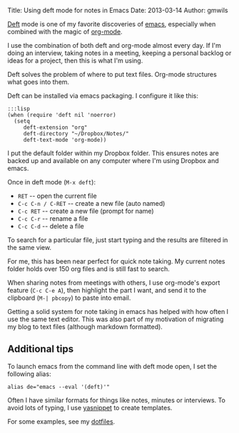 Title: Using deft mode for notes in Emacs
Date: 2013-03-14
Author: gmwils

[Deft](http://jblevins.org/projects/deft/) mode is one of my favorite
discoveries of [emacs](http://www.gnu.org/software/emacs/), especially when
combined with the magic of [org-mode](http://orgmode.org/).

I use the combination of both deft and org-mode almost every day. If I'm doing
an interview, taking notes in a meeting, keeping a personal backlog or ideas
for a project, then this is what I'm using.

Deft solves the problem of where to put text files. Org-mode structures what
goes into them.

Deft can be installed via emacs packaging. I configure it like this:

    :::lisp
    (when (require 'deft nil 'noerror)
      (setq
         deft-extension "org"
         deft-directory "~/Dropbox/Notes/"
         deft-text-mode 'org-mode))


I put the default folder within my Dropbox folder. This ensures notes are
backed up and available on any computer where I'm using Dropbox and emacs.

Once in deft mode (`M-x deft`):

* `RET` -- open the current file
* `C-c C-n / C-RET` -- create a new file (auto named)
* `C-c RET` -- create a new file (prompt for name)
* `C-c C-r` -- rename a file
* `C-c C-d` -- delete a file

To search for a particular file, just start typing and the results are
filtered in the same view.

For me, this has been near perfect for quick note taking. My current notes
folder holds over 150 org files and is still fast to search.

When sharing notes from meetings with others, I use org-mode's export feature
(`C-c C-e A`), then highlight the part I want, and send it to the clipboard (`M-|
pbcopy`) to paste into email.

Getting a solid system for note taking in emacs has helped with how often I
use the same text editor. This was also part of my motivation of migrating my
blog to text files (although markdown formatted).

## Additional tips

To launch emacs from the command line with deft mode open, I set the following
alias:

    alias de="emacs --eval '(deft)'"

Often I have similar formats for things like notes, minutes or interviews. To
avoid lots of typing, I use
[yasnippet](http://capitaomorte.github.io/yasnippet/) to create templates.

For some examples, see my
[dotfiles](https://github.com/gmwils/dotfiles/tree/master/emacs.d/snippets/org-mode).
